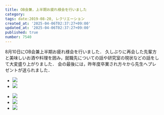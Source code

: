 ```yaml
---
title: OB会兼，上半期お疲れ様会を行いました
category:
tags: date:2019-08-20, レクリエーション
created_at: '2025-04-06T02:37:27+09:00'
updated_at: '2025-04-06T02:37:27+09:00'
published: true
number: 7540
---
```



8月10日にOB会兼上半期お疲れ様会を行いました．
久しぶりに再会した先輩方と美味しいお酒や料理を囲み，就職先についての話や研究室の現状などの話をして大変盛り上がりました．
会の最後には，昨年度卒業され方々から先生へプレゼントが送られました．

<div class="img-container">
    <ul class="slider">
        <li><img src="https://img.esa.io/uploads/production/attachments/13979/2025/04/06/148142/605078bd-7355-4a16-9424-d9c3202c73d0.webp" loading='lazy' /></li>
        <li><img src="https://img.esa.io/uploads/production/attachments/13979/2025/04/06/148142/145d9172-8138-4246-bb62-498947ad43e4.webp" loading='lazy' /></li>
    </ul>
</div>

<div class="img-container">
    <ul class="slider">
        <li><img src="https://img.esa.io/uploads/production/attachments/13979/2025/04/06/148142/859ee930-9479-4801-af4c-e89ede3d85c7.webp" loading='lazy' /></li>
        <li><img src="https://img.esa.io/uploads/production/attachments/13979/2025/04/06/148142/8197cb73-3e9f-447a-aa14-2dccdca04202.webp" loading='lazy' /></li>
        <li><img src="https://img.esa.io/uploads/production/attachments/13979/2025/04/06/148142/d131302d-f0c2-4ab8-800d-bf92fcda40c9.webp" loading='lazy' /></li>
    </ul>
</div>

